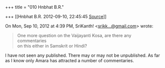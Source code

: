 +++
title = "010 Hnbhat B.R."

+++
[[Hnbhat B.R.	2012-09-10, 22:45:45 [Source](https://groups.google.com/g/samskrita/c/4S-mwV4_ErI)]]



On Mon, Sep 10, 2012 at 4:39 PM, SriKanth! \<[srikk...@gmail.com]()\> wrote:  

> One more question on the Vaijayanti Kosa, are there any commentaries  
> on this either in Samskrit or Hindi?  
>   
>   

  

I have not seen any published. There may or may not be unpublished. As far as I know only Amara has attracted a number of commentaries.

  

  

